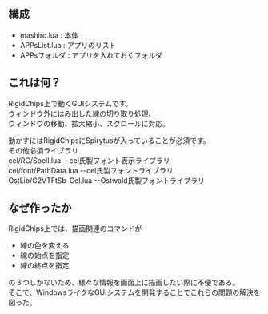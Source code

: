## 構成
- mashiro.lua : 本体
- APPsList.lua : アプリのリスト
- APPsフォルダ : アプリを入れておくフォルダ




## これは何？
RigidChips上で動くGUIシステムです。  
ウィンドウ外にはみ出した線の切り取り処理、  
ウィンドウの移動、拡大縮小、スクロールに対応。  

動かすにはRigidChipsにSpirytusが入っていることが必須です。  
その他必須ライブラリ  
cel/RC/Spell.lua		    --cel氏製フォント表示ライブラリ  
cel/font/PathData.lua	  --cel氏製フォントライブラリ  
OstLib/G2VTFtSb-Cel.lua --Ostwald氏製フォントライブラリ  


## なぜ作ったか
RigidChips上では、描画関連のコマンドが  
- 線の色を変える  
- 線の始点を指定  
- 線の終点を指定

の３つしかないため、様々な情報を画面上に描画したい際に不便である。  
そこで、WindowsライクなGUIシステムを開発することでこれらの問題の解決を図った。
